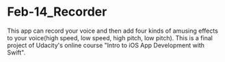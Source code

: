# Feb-14_Recorder
This app can record your voice and then add four kinds of amusing effects to your voice(high speed, low speed, high pitch, low pitch). This is a final project of Udacity's online course "Intro to iOS App Development with Swift".


